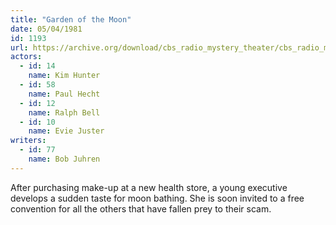 ```yaml
---
title: "Garden of the Moon"
date: 05/04/1981
id: 1193
url: https://archive.org/download/cbs_radio_mystery_theater/cbs_radio_mystery_theater-1151-1200.zip/cbs_radio_mystery_theater-1151-1200%2Fcbsrmt_1193_garden_of_the_moon.mp3
actors:  
  - id: 14
    name: Kim Hunter  
  - id: 58
    name: Paul Hecht  
  - id: 12
    name: Ralph Bell  
  - id: 10
    name: Evie Juster
writers:  
  - id: 77
    name: Bob Juhren
---
```

After purchasing make-up at a new health store, a young executive develops a sudden taste for moon bathing. She is soon invited to a free convention for all the others that have fallen prey to their scam.